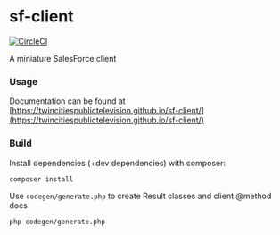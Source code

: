 # sf-client
[![CircleCI](https://circleci.com/gh/twincitiespublictelevision/sf-client/tree/master.svg?style=svg)](https://circleci.com/gh/twincitiespublictelevision/sf-client/tree/master)

A miniature SalesForce client

### Usage

Documentation can be found at [https://twincitiespublictelevision.github.io/sf-client/](https://twincitiespublictelevision.github.io/sf-client/)

### Build

Install dependencies (+dev dependencies) with composer:

```
composer install
```

Use `codegen/generate.php` to create Result classes and client @method docs

```
php codegen/generate.php
```